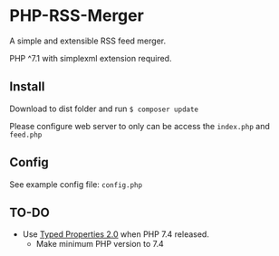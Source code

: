 PHP-RSS-Merger
==============
A simple and extensible RSS feed merger.

PHP ^7.1 with simplexml extension required.

Install
-------
Download to dist folder and run
`$ composer update`

Please configure web server to only can be access the `index.php` and `feed.php`

Config
------
See example config file: `config.php`


TO-DO
-----
 * Use [Typed Properties 2.0](https://wiki.php.net/rfc/typed_properties_v2) when PHP 7.4 released.
   * Make minimum PHP version to 7.4
